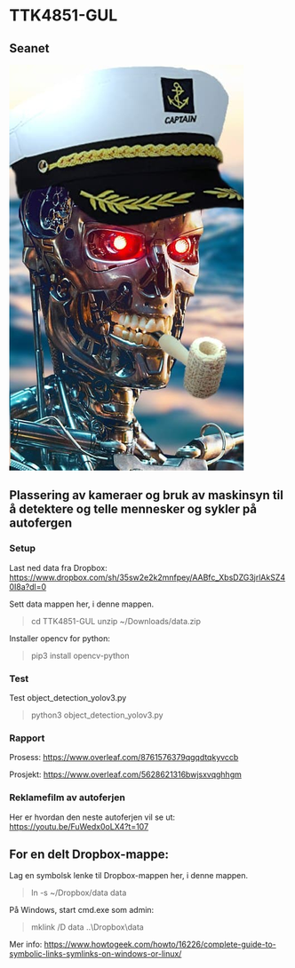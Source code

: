 # TTK4851-GUL

## Seanet

![alt text](logo.jpg "Captain")

## Plassering av kameraer og bruk av maskinsyn til å detektere og telle mennesker og sykler på autofergen

### Setup

Last ned data fra Dropbox: https://www.dropbox.com/sh/35sw2e2k2mnfpey/AABfc_XbsDZG3jrlAkSZ40I8a?dl=0

Sett data mappen her, i denne mappen.

> cd TTK4851-GUL
> unzip ~/Downloads/data.zip

Installer opencv for python:

> pip3 install opencv-python

### Test

Test object_detection_yolov3.py

> python3 object_detection_yolov3.py

### Rapport

Prosess: https://www.overleaf.com/8761576379qgqdtqkyvccb

Prosjekt: https://www.overleaf.com/5628621316bwjsxvqghhgm

### Reklamefilm av autoferjen

Her er hvordan den neste autoferjen vil se ut: https://youtu.be/FuWedx0oLX4?t=107

## For en delt Dropbox-mappe:

Lag en symbolsk lenke til Dropbox-mappen her, i denne mappen.

> ln -s ~/Dropbox/data data

På Windows, start cmd.exe som admin:

> mklink /D data ..\Dropbox\data

Mer info: https://www.howtogeek.com/howto/16226/complete-guide-to-symbolic-links-symlinks-on-windows-or-linux/

